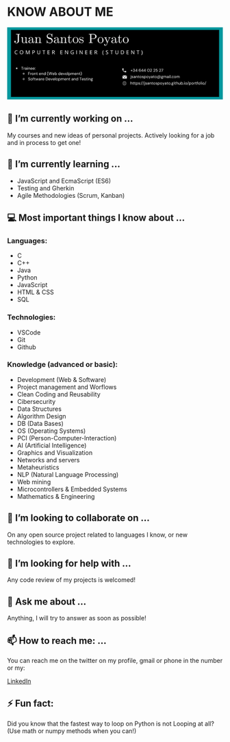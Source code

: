 # KNOW ABOUT ME
![Banner](./banner.png)

## 🔭 I’m currently working on ...

My courses and new ideas of personal projects. Actively looking for a job and in process to get one!

## 🌱 I’m currently learning ...

- JavaScript and EcmaScript (ES6)
- Testing and Gherkin
- Agile Methodologies (Scrum, Kanban)

## ‍💻 Most important things I know about ...

### Languages:
- C
- C++
- Java
- Python
- JavaScript
- HTML & CSS
- SQL

### Technologies:
- VSCode
- Git
- Github

### Knowledge (advanced or basic):
- Development (Web & Software)
- Project management and Worflows
- Clean Coding and Reusability
- Cibersecurity
- Data Structures
- Algorithm Design
- DB (Data Bases)
- OS (Operating Systems)
- PCI (Person-Computer-Interaction)
- AI (Artificial Intelligence)
- Graphics and Visualization
- Networks and servers
- Metaheuristics
- NLP (Natural Language Processing)
- Web mining
- Microcontrollers & Embedded Systems
- Mathematics & Engineering

## 👯 I’m looking to collaborate on ...

On any open source project related to languages I know, or new technologies to explore.

## 🤔 I’m looking for help with ...

Any code review of my projects is welcomed!

## 💬 Ask me about ...

Anything, I will try to answer as soon as possible!

## 📫 How to reach me: ...

You can reach me on the twitter on my profile, gmail or phone in the number or my:

[LinkedIn](https://www.linkedin.com/in/jsantospoyato/)

## ⚡ Fun fact:

Did you know that the fastest way to loop on Python is not Looping at all? (Use math or numpy methods when you can!)
